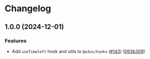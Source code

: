 # Changelog

## 1.0.0 (2024-12-01)


### Features

* Add `useTimeleft` hook and utils to `@w3ux/hooks` ([#143](https://github.com/w3ux/w3ux-library/issues/143)) ([093b309](https://github.com/w3ux/w3ux-library/commit/093b309326f3e015edd0cb0019adb1bf17e81b19))
